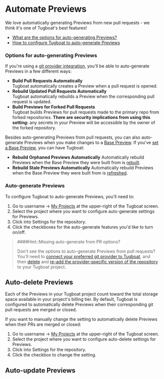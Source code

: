 # Automate Previews

We love automatically generating Previews from new pull requests - we think it's
one of Tugboat's best features!

- [What are the options for auto-generating Previews?](#options-for-auto-generating-previews)
- [How to configure Tugboat to auto-generate Previews](#auto-generate-previews)

### Options for auto-generating Previews

If you're using a
[git provider integration](../../setting-up-tugboat/index.md#connect-with-your-provider),
you'll be able to auto-generate Previews in a few different ways:

- **Build Pull Requests Automatically**  
  Tugboat automatically creates a Preview when a pull request is opened.
- **Rebuild Updated Pull Requests Automatically**  
  Tugboat automatically rebuilds a Preview when the corresponding pull request
  is updated.
- **Build Previews for Forked Pull Requests**  
  Tugboat builds Previews for pull requests made to the primary repo from forked
  repositories. **There are security implications from using this setting:** any
  secrets in your Preview will be accessible by the owner of the forked
  repository.

Besides auto-generating Previews from pull requests, you can also auto-generate
Previews when you make changes to a [Base Preview](#set-a-base-preview). If
you've [set a Base Preview](#how-to-set-a-base-preview), you can have Tugboat:

- **Rebuild Orphaned Previews Automatically** Automatically rebuild Previews
  when the Base Preview they were built from is [rebuilt](#rebuild).
- **Rebuild Stale Previews Automatically** Automatically rebuild Previews when
  the Base Preview they were built from is [refreshed](#refresh).

### Auto-generate Previews

To configure Tugboat to auto-generate Previews, you'll need to:

1. Go to username -> [My Projects](https://dashboard.tugboat.qa/projects) at the
   upper-right of the Tugboat screen.
2. Select the project where you want to configure auto-generate settings for
   Previews.
3. Click into Settings for the repository.
4. Click the checkboxes for the auto-generate features you'd like to turn
   on/off.

> ####Hint::Missing auto-generate from PR options?
>
> Don't see the options to auto-generate Previews from pull requests? You'll
> need to
> [connect your preferred git provider to Tugboat](../../setting-up-tugboat/index.md#connect-with-your-provider),
> and then [delete](../../setting-up-tugboat/index.md#delete-the-repo) and
> [re-add the provider-specific version of the repository](../../setting-up-tugboat/index.md#add-repos-to-the-project)
> to your Tugboat project.

## Auto-delete Previews

Each of the Previews in your Tugboat project count toward the total storage
space available in your project's billing tier. By default, Tugboat is
configured to automatically delete Previews when their corresponding git pull
requests are merged or closed.

If you want to manually change the setting to automatically delete Previews when
their PRs are merged or closed:

1. Go to username -> [My Projects](https://dashboard.tugboat.qa/projects) at the
   upper-right of the Tugboat screen.
2. Select the project where you want to configure auto-delete settings for
   Previews.
3. Click into Settings for the repository.
4. Click the checkbox to change the setting.

## Auto-update Previews
